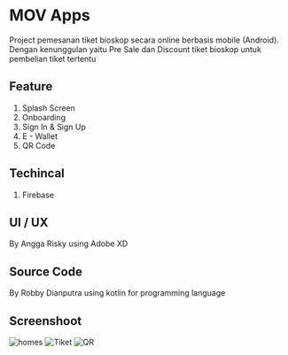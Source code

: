 # MOV Apps
Project pemesanan tiket bioskop secara online berbasis mobile (Android). Dengan kenunggulan yaitu Pre Sale dan Discount tiket bioskop untuk pembelian tiket tertentu

## Feature
1. Splash Screen
2. Onboarding 
3. Sign In & Sign Up
4. E - Wallet
5. QR Code

## Techincal
1. Firebase

## UI / UX
By Angga Risky using Adobe XD

## Source Code
By Robby Dianputra using kotlin for programming language

## Screenshoot
![homes](https://user-images.githubusercontent.com/51856235/74940736-74999700-5424-11ea-8bf1-19e5f4f39075.png) ![Tiket](https://user-images.githubusercontent.com/51856235/74940017-6ac36400-5423-11ea-8628-abb49c59dff5.png) ![QR](https://user-images.githubusercontent.com/51856235/74940661-5b90e600-5424-11ea-9534-f9e257ed66ef.png)
